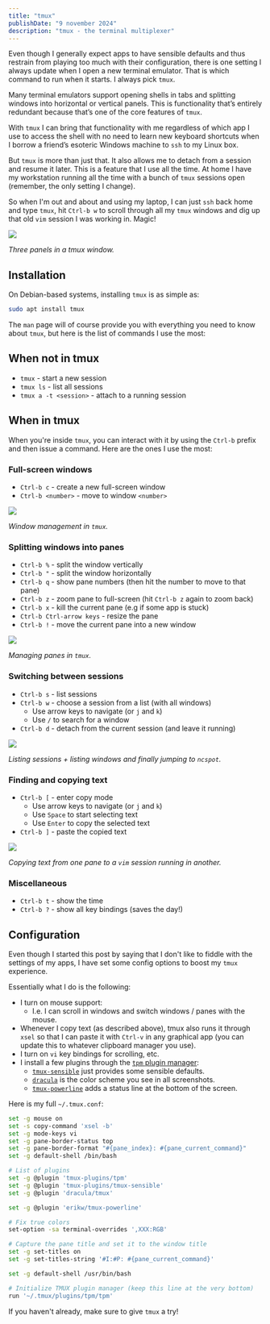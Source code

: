 ```yaml
---
title: "tmux"
publishDate: "9 november 2024"
description: "tmux - the terminal multiplexer"
---
```


Even though I generally expect apps to have sensible defaults and thus restrain
from playing too much with their configuration, there is one setting I always
update when I open a new terminal emulator. That is which command to run when it
starts. I always pick `tmux`.

Many terminal emulators support opening shells in tabs and splitting windows
into horizontal or vertical panels. This is functionality that’s entirely
redundant because that’s one of the core features of `tmux`.

With `tmux` I can bring that functionality with me regardless of which app I use
to access the shell with no need to learn new keyboard shortcuts when I borrow a
friend’s esoteric Windows machine to `ssh` to my Linux box.

But `tmux` is more than just that. It also allows me to detach from a session and
resume it later. This is a feature that I use all the time. At home I have my
workstation running all the time with a bunch of `tmux` sessions open (remember,
the only setting I change).

So when I'm out and about and using my laptop, I can just `ssh` back home and
type `tmux`, hit `Ctrl-b w` to scroll through all my `tmux` windows and dig up
that old `vim` session I was working in. Magic!

![](/blog/tmux/tmux-01.webp)

*Three panels in a tmux window.*

## Installation

On Debian-based systems, installing `tmux` is as simple as:

```bash
sudo apt install tmux
```

The `man` page will of course provide you with everything you need to know about
`tmux`, but here is the list of commands I use the most:

## When not in tmux

- `tmux` - start a new session
- `tmux ls` - list all sessions
- `tmux a -t <session>` - attach to a running session

## When in tmux

When you're inside `tmux`, you can interact with it by using the `Ctrl-b` prefix
and then issue a command. Here are the ones I use the most:

### Full-screen windows

- `Ctrl-b c` - create a new full-screen window
- `Ctrl-b <number>` - move to window `<number>`

![](/blog/tmux/tmux-02.apng)

*Window management in `tmux`.*

### Splitting windows into panes

- `Ctrl-b %` - split the window vertically
- `Ctrl-b "` - split the window horizontally
- `Ctrl-b q` - show pane numbers (then hit the number to move to that pane)
- `Ctrl-b z` - zoom pane to full-screen (hit `Ctrl-b z` again to zoom back)
- `Ctrl-b x` - kill the current pane (e.g if some app is stuck)
- `Ctrl-b Ctrl-arrow keys` - resize the pane
- `Ctrl-b !` - move the current pane into a new window

![](/blog/tmux/tmux-03.apng)

*Managing panes in `tmux`.*

### Switching between sessions

- `Ctrl-b s` - list sessions
- `Ctrl-b w` - choose a session from a list (with all windows)
  - Use arrow keys to navigate (or `j` and `k`)
  - Use `/` to search for a window
- `Ctrl-b d` - detach from the current session (and leave it running)

![](/blog/tmux/tmux-04.apng)

*Listing sessions + listing windows and finally jumping to `ncspot`.*

### Finding and copying text

- `Ctrl-b [` - enter copy mode
  - Use arrow keys to navigate (or `j` and `k`)
  - Use `Space` to start selecting text
  - Use `Enter` to copy the selected text
- `Ctrl-b ]` - paste the copied text

![](/blog/tmux/tmux-05.apng)

*Copying text from one pane to a `vim` session running in another.*

### Miscellaneous

- `Ctrl-b t` - show the time
- `Ctrl-b ?` - show all key bindings (saves the day!)

## Configuration

Even though I started this post by saying that I don't like to fiddle with the
settings of my apps, I have set some config options to boost my `tmux`
experience.

Essentially what I do is the following:

- I turn on mouse support:
  - I.e. I can scroll in windows and switch windows / panes with the mouse.
- Whenever I copy text (as described above), tmux also runs it through `xsel`
  so that I can paste it with `Ctrl-v` in any graphical app (you can update this
  to whatever clipboard manager you use).
- I turn on `vi` key bindings for scrolling, etc.
- I install a few plugins through the [`tpm` plugin manager][tpm]:
  - [`tmux-sensible`][tmux-sensible] just provides some sensible defaults.
  - [`dracula`][dracula] is the color scheme you see in all screenshots.
  - [`tmux-powerline`][tmux-powerline] adds a status line at the bottom of the screen.


Here is my full `~/.tmux.conf`:

[tpm]: https://github.com/tmux-plugins/tpm
[tmux-sensible]: https://github.com/tmux-plugins/tmux-sensible
[dracula]: https://github.com/dracula/tmux
[tmux-powerline]: https://github.com/erikw/tmux-powerline

```bash
set -g mouse on
set -s copy-command 'xsel -b'
set -g mode-keys vi
set -g pane-border-status top
set -g pane-border-format "#{pane_index}: #{pane_current_command}"
set -g default-shell /bin/bash

# List of plugins
set -g @plugin 'tmux-plugins/tpm'
set -g @plugin 'tmux-plugins/tmux-sensible'
set -g @plugin 'dracula/tmux'

set -g @plugin 'erikw/tmux-powerline'

# Fix true colors
set-option -sa terminal-overrides ',XXX:RGB'

# Capture the pane title and set it to the window title
set -g set-titles on
set -g set-titles-string '#I:#P: #{pane_current_command}'

set -g default-shell /usr/bin/bash

# Initialize TMUX plugin manager (keep this line at the very bottom)
run '~/.tmux/plugins/tpm/tpm'
```

If you haven't already, make sure to give `tmux` a try!

